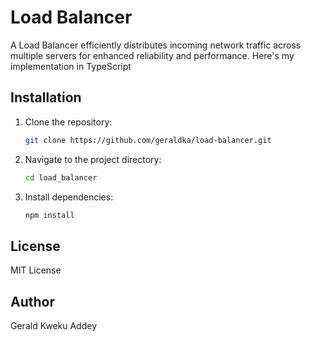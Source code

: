 #  Load Balancer

A Load Balancer efficiently distributes incoming network traffic across multiple servers for enhanced reliability and performance. Here's my implementation in TypeScript


## Installation

1. Clone the repository:

   ```bash
   git clone https://github.com/geraldka/load-balancer.git
   ```

2. Navigate to the project directory:

   ```bash
   cd load_balancer
   ```

3. Install dependencies:

   ```bash
   npm install
   ```

## License

MIT License

## Author

Gerald Kweku Addey
